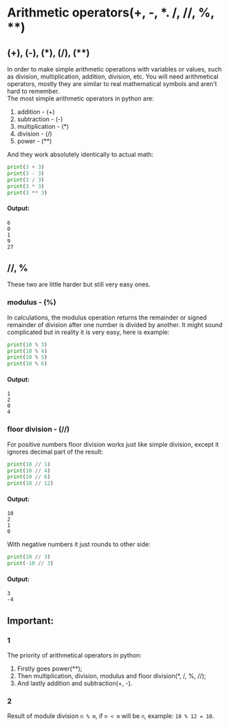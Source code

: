 # Arithmetic operators(+, -, *. /, //, %, **)
## (+), (-), (*), (/), (**)
In order to make simple arithmetic operations with variables or values, such as division, 
multiplication, addition, division, etc. You will need arithmetical operators, mostly they are
similar to real mathematical symbols and aren't hard to remember.
<br/>
The most simple arithmetic operators in python are:
1. addition - (+)
2. subtraction - (-)
3. multiplication - (*)
4. division - (/)
5. power - (**)

And they work absolutely identically to actual math:
```python
print(3 + 3)
print(3 - 3)
print(3 / 3)
print(3 * 3)
print(3 ** 3)
```
#### Output:
```
6
0
1
9
27
```
## //, %
These two are little harder but still very easy ones.
### modulus - (%)
In calculations, the modulus operation returns the remainder  or signed remainder of
division after one number is divided by another. It might sound complicated but in reality it is 
very easy, here is example:
```python
print(10 % 3)
print(10 % 4)
print(10 % 5)
print(10 % 6)
```
#### Output:
```
1
2
0
4
```
### floor division - (//)
For positive numbers floor division works just like simple division, except it ignores decimal
part of the result:
```python
print(10 // 1)
print(10 // 4)
print(10 // 6)
print(10 // 12)
```
#### Output:
```
10
2
1
0
```
With negative numbers it just rounds to other side:
```python
print(10 // 3)
print(-10 // 3)
```
#### Output:
```
3
-4
```
## Important:
### 1
The priority of arithmetical operators in python:
1. Firstly goes power(**);
2. Then multiplication, division, modulus and floor division(*, /, %, //);
3. And lastly addition and subtraction(+, -).
### 2
Result of module division `n % m`, if `n < m` will be `n`, example: `10 % 12 = 10`.
